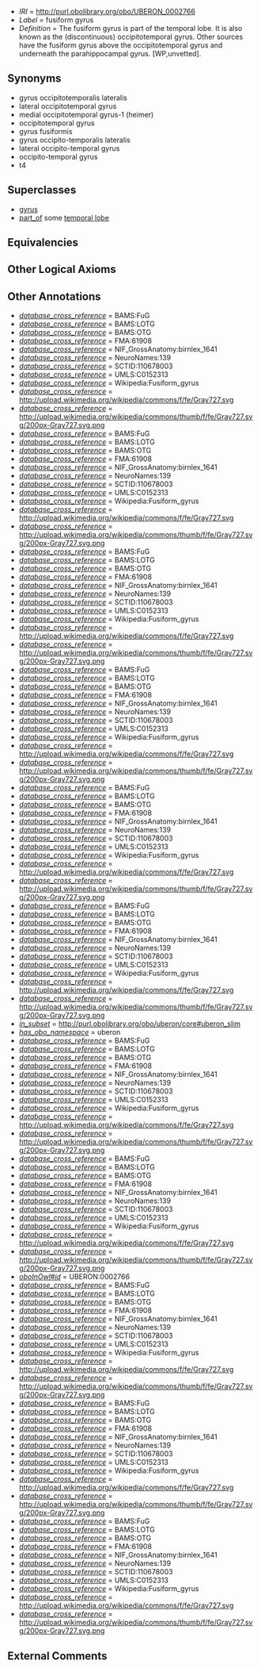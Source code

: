  * *IRI* = http://purl.obolibrary.org/obo/UBERON_0002766
 * *Label* = fusiform gyrus
 * *Definition* = The fusiform gyrus is part of the temporal lobe. It is also known as the (discontinuous) occipitotemporal gyrus. Other sources have the fusiform gyrus above the occipitotemporal gyrus and underneath the parahippocampal gyrus. [WP,unvetted].

## Synonyms

 * gyrus occipitotemporalis lateralis
 * lateral occipitotemporal gyrus
 * medial occipitotemporal gyrus-1 (heimer)
 * occipitotemporal gyrus
 * gyrus fusiformis
 * gyrus occipito-temporalis lateralis
 * lateral occipito-temporal gyrus
 * occipito-temporal gyrus
 * t4

## Superclasses

 * [gyrus](../../UBERON/00/UBERON_0000200.md)
 * [part_of](../../BFO/50/BFO_0000050.md) some [temporal lobe](../../UBERON/71/UBERON_0001871.md)

## Equivalencies


## Other Logical Axioms


## Other Annotations

 * *[database_cross_reference](../../ef/oboInOwl#hasDbXref.md)* = BAMS:FuG
 * *[database_cross_reference](../../ef/oboInOwl#hasDbXref.md)* = BAMS:LOTG
 * *[database_cross_reference](../../ef/oboInOwl#hasDbXref.md)* = BAMS:OTG
 * *[database_cross_reference](../../ef/oboInOwl#hasDbXref.md)* = FMA:61908
 * *[database_cross_reference](../../ef/oboInOwl#hasDbXref.md)* = NIF_GrossAnatomy:birnlex_1641
 * *[database_cross_reference](../../ef/oboInOwl#hasDbXref.md)* = NeuroNames:139
 * *[database_cross_reference](../../ef/oboInOwl#hasDbXref.md)* = SCTID:110678003
 * *[database_cross_reference](../../ef/oboInOwl#hasDbXref.md)* = UMLS:C0152313
 * *[database_cross_reference](../../ef/oboInOwl#hasDbXref.md)* = Wikipedia:Fusiform_gyrus
 * *[database_cross_reference](../../ef/oboInOwl#hasDbXref.md)* = http://upload.wikimedia.org/wikipedia/commons/f/fe/Gray727.svg
 * *[database_cross_reference](../../ef/oboInOwl#hasDbXref.md)* = http://upload.wikimedia.org/wikipedia/commons/thumb/f/fe/Gray727.svg/200px-Gray727.svg.png
 * *[database_cross_reference](../../ef/oboInOwl#hasDbXref.md)* = BAMS:FuG
 * *[database_cross_reference](../../ef/oboInOwl#hasDbXref.md)* = BAMS:LOTG
 * *[database_cross_reference](../../ef/oboInOwl#hasDbXref.md)* = BAMS:OTG
 * *[database_cross_reference](../../ef/oboInOwl#hasDbXref.md)* = FMA:61908
 * *[database_cross_reference](../../ef/oboInOwl#hasDbXref.md)* = NIF_GrossAnatomy:birnlex_1641
 * *[database_cross_reference](../../ef/oboInOwl#hasDbXref.md)* = NeuroNames:139
 * *[database_cross_reference](../../ef/oboInOwl#hasDbXref.md)* = SCTID:110678003
 * *[database_cross_reference](../../ef/oboInOwl#hasDbXref.md)* = UMLS:C0152313
 * *[database_cross_reference](../../ef/oboInOwl#hasDbXref.md)* = Wikipedia:Fusiform_gyrus
 * *[database_cross_reference](../../ef/oboInOwl#hasDbXref.md)* = http://upload.wikimedia.org/wikipedia/commons/f/fe/Gray727.svg
 * *[database_cross_reference](../../ef/oboInOwl#hasDbXref.md)* = http://upload.wikimedia.org/wikipedia/commons/thumb/f/fe/Gray727.svg/200px-Gray727.svg.png
 * *[database_cross_reference](../../ef/oboInOwl#hasDbXref.md)* = BAMS:FuG
 * *[database_cross_reference](../../ef/oboInOwl#hasDbXref.md)* = BAMS:LOTG
 * *[database_cross_reference](../../ef/oboInOwl#hasDbXref.md)* = BAMS:OTG
 * *[database_cross_reference](../../ef/oboInOwl#hasDbXref.md)* = FMA:61908
 * *[database_cross_reference](../../ef/oboInOwl#hasDbXref.md)* = NIF_GrossAnatomy:birnlex_1641
 * *[database_cross_reference](../../ef/oboInOwl#hasDbXref.md)* = NeuroNames:139
 * *[database_cross_reference](../../ef/oboInOwl#hasDbXref.md)* = SCTID:110678003
 * *[database_cross_reference](../../ef/oboInOwl#hasDbXref.md)* = UMLS:C0152313
 * *[database_cross_reference](../../ef/oboInOwl#hasDbXref.md)* = Wikipedia:Fusiform_gyrus
 * *[database_cross_reference](../../ef/oboInOwl#hasDbXref.md)* = http://upload.wikimedia.org/wikipedia/commons/f/fe/Gray727.svg
 * *[database_cross_reference](../../ef/oboInOwl#hasDbXref.md)* = http://upload.wikimedia.org/wikipedia/commons/thumb/f/fe/Gray727.svg/200px-Gray727.svg.png
 * *[database_cross_reference](../../ef/oboInOwl#hasDbXref.md)* = BAMS:FuG
 * *[database_cross_reference](../../ef/oboInOwl#hasDbXref.md)* = BAMS:LOTG
 * *[database_cross_reference](../../ef/oboInOwl#hasDbXref.md)* = BAMS:OTG
 * *[database_cross_reference](../../ef/oboInOwl#hasDbXref.md)* = FMA:61908
 * *[database_cross_reference](../../ef/oboInOwl#hasDbXref.md)* = NIF_GrossAnatomy:birnlex_1641
 * *[database_cross_reference](../../ef/oboInOwl#hasDbXref.md)* = NeuroNames:139
 * *[database_cross_reference](../../ef/oboInOwl#hasDbXref.md)* = SCTID:110678003
 * *[database_cross_reference](../../ef/oboInOwl#hasDbXref.md)* = UMLS:C0152313
 * *[database_cross_reference](../../ef/oboInOwl#hasDbXref.md)* = Wikipedia:Fusiform_gyrus
 * *[database_cross_reference](../../ef/oboInOwl#hasDbXref.md)* = http://upload.wikimedia.org/wikipedia/commons/f/fe/Gray727.svg
 * *[database_cross_reference](../../ef/oboInOwl#hasDbXref.md)* = http://upload.wikimedia.org/wikipedia/commons/thumb/f/fe/Gray727.svg/200px-Gray727.svg.png
 * *[database_cross_reference](../../ef/oboInOwl#hasDbXref.md)* = BAMS:FuG
 * *[database_cross_reference](../../ef/oboInOwl#hasDbXref.md)* = BAMS:LOTG
 * *[database_cross_reference](../../ef/oboInOwl#hasDbXref.md)* = BAMS:OTG
 * *[database_cross_reference](../../ef/oboInOwl#hasDbXref.md)* = FMA:61908
 * *[database_cross_reference](../../ef/oboInOwl#hasDbXref.md)* = NIF_GrossAnatomy:birnlex_1641
 * *[database_cross_reference](../../ef/oboInOwl#hasDbXref.md)* = NeuroNames:139
 * *[database_cross_reference](../../ef/oboInOwl#hasDbXref.md)* = SCTID:110678003
 * *[database_cross_reference](../../ef/oboInOwl#hasDbXref.md)* = UMLS:C0152313
 * *[database_cross_reference](../../ef/oboInOwl#hasDbXref.md)* = Wikipedia:Fusiform_gyrus
 * *[database_cross_reference](../../ef/oboInOwl#hasDbXref.md)* = http://upload.wikimedia.org/wikipedia/commons/f/fe/Gray727.svg
 * *[database_cross_reference](../../ef/oboInOwl#hasDbXref.md)* = http://upload.wikimedia.org/wikipedia/commons/thumb/f/fe/Gray727.svg/200px-Gray727.svg.png
 * *[database_cross_reference](../../ef/oboInOwl#hasDbXref.md)* = BAMS:FuG
 * *[database_cross_reference](../../ef/oboInOwl#hasDbXref.md)* = BAMS:LOTG
 * *[database_cross_reference](../../ef/oboInOwl#hasDbXref.md)* = BAMS:OTG
 * *[database_cross_reference](../../ef/oboInOwl#hasDbXref.md)* = FMA:61908
 * *[database_cross_reference](../../ef/oboInOwl#hasDbXref.md)* = NIF_GrossAnatomy:birnlex_1641
 * *[database_cross_reference](../../ef/oboInOwl#hasDbXref.md)* = NeuroNames:139
 * *[database_cross_reference](../../ef/oboInOwl#hasDbXref.md)* = SCTID:110678003
 * *[database_cross_reference](../../ef/oboInOwl#hasDbXref.md)* = UMLS:C0152313
 * *[database_cross_reference](../../ef/oboInOwl#hasDbXref.md)* = Wikipedia:Fusiform_gyrus
 * *[database_cross_reference](../../ef/oboInOwl#hasDbXref.md)* = http://upload.wikimedia.org/wikipedia/commons/f/fe/Gray727.svg
 * *[database_cross_reference](../../ef/oboInOwl#hasDbXref.md)* = http://upload.wikimedia.org/wikipedia/commons/thumb/f/fe/Gray727.svg/200px-Gray727.svg.png
 * *[in_subset](../../et/oboInOwl#inSubset.md)* = http://purl.obolibrary.org/obo/uberon/core#uberon_slim
 * *[has_obo_namespace](../../ce/oboInOwl#hasOBONamespace.md)* = uberon
 * *[database_cross_reference](../../ef/oboInOwl#hasDbXref.md)* = BAMS:FuG
 * *[database_cross_reference](../../ef/oboInOwl#hasDbXref.md)* = BAMS:LOTG
 * *[database_cross_reference](../../ef/oboInOwl#hasDbXref.md)* = BAMS:OTG
 * *[database_cross_reference](../../ef/oboInOwl#hasDbXref.md)* = FMA:61908
 * *[database_cross_reference](../../ef/oboInOwl#hasDbXref.md)* = NIF_GrossAnatomy:birnlex_1641
 * *[database_cross_reference](../../ef/oboInOwl#hasDbXref.md)* = NeuroNames:139
 * *[database_cross_reference](../../ef/oboInOwl#hasDbXref.md)* = SCTID:110678003
 * *[database_cross_reference](../../ef/oboInOwl#hasDbXref.md)* = UMLS:C0152313
 * *[database_cross_reference](../../ef/oboInOwl#hasDbXref.md)* = Wikipedia:Fusiform_gyrus
 * *[database_cross_reference](../../ef/oboInOwl#hasDbXref.md)* = http://upload.wikimedia.org/wikipedia/commons/f/fe/Gray727.svg
 * *[database_cross_reference](../../ef/oboInOwl#hasDbXref.md)* = http://upload.wikimedia.org/wikipedia/commons/thumb/f/fe/Gray727.svg/200px-Gray727.svg.png
 * *[database_cross_reference](../../ef/oboInOwl#hasDbXref.md)* = BAMS:FuG
 * *[database_cross_reference](../../ef/oboInOwl#hasDbXref.md)* = BAMS:LOTG
 * *[database_cross_reference](../../ef/oboInOwl#hasDbXref.md)* = BAMS:OTG
 * *[database_cross_reference](../../ef/oboInOwl#hasDbXref.md)* = FMA:61908
 * *[database_cross_reference](../../ef/oboInOwl#hasDbXref.md)* = NIF_GrossAnatomy:birnlex_1641
 * *[database_cross_reference](../../ef/oboInOwl#hasDbXref.md)* = NeuroNames:139
 * *[database_cross_reference](../../ef/oboInOwl#hasDbXref.md)* = SCTID:110678003
 * *[database_cross_reference](../../ef/oboInOwl#hasDbXref.md)* = UMLS:C0152313
 * *[database_cross_reference](../../ef/oboInOwl#hasDbXref.md)* = Wikipedia:Fusiform_gyrus
 * *[database_cross_reference](../../ef/oboInOwl#hasDbXref.md)* = http://upload.wikimedia.org/wikipedia/commons/f/fe/Gray727.svg
 * *[database_cross_reference](../../ef/oboInOwl#hasDbXref.md)* = http://upload.wikimedia.org/wikipedia/commons/thumb/f/fe/Gray727.svg/200px-Gray727.svg.png
 * *[oboInOwl#id](../../id/oboInOwl#id.md)* = UBERON:0002766
 * *[database_cross_reference](../../ef/oboInOwl#hasDbXref.md)* = BAMS:FuG
 * *[database_cross_reference](../../ef/oboInOwl#hasDbXref.md)* = BAMS:LOTG
 * *[database_cross_reference](../../ef/oboInOwl#hasDbXref.md)* = BAMS:OTG
 * *[database_cross_reference](../../ef/oboInOwl#hasDbXref.md)* = FMA:61908
 * *[database_cross_reference](../../ef/oboInOwl#hasDbXref.md)* = NIF_GrossAnatomy:birnlex_1641
 * *[database_cross_reference](../../ef/oboInOwl#hasDbXref.md)* = NeuroNames:139
 * *[database_cross_reference](../../ef/oboInOwl#hasDbXref.md)* = SCTID:110678003
 * *[database_cross_reference](../../ef/oboInOwl#hasDbXref.md)* = UMLS:C0152313
 * *[database_cross_reference](../../ef/oboInOwl#hasDbXref.md)* = Wikipedia:Fusiform_gyrus
 * *[database_cross_reference](../../ef/oboInOwl#hasDbXref.md)* = http://upload.wikimedia.org/wikipedia/commons/f/fe/Gray727.svg
 * *[database_cross_reference](../../ef/oboInOwl#hasDbXref.md)* = http://upload.wikimedia.org/wikipedia/commons/thumb/f/fe/Gray727.svg/200px-Gray727.svg.png
 * *[database_cross_reference](../../ef/oboInOwl#hasDbXref.md)* = BAMS:FuG
 * *[database_cross_reference](../../ef/oboInOwl#hasDbXref.md)* = BAMS:LOTG
 * *[database_cross_reference](../../ef/oboInOwl#hasDbXref.md)* = BAMS:OTG
 * *[database_cross_reference](../../ef/oboInOwl#hasDbXref.md)* = FMA:61908
 * *[database_cross_reference](../../ef/oboInOwl#hasDbXref.md)* = NIF_GrossAnatomy:birnlex_1641
 * *[database_cross_reference](../../ef/oboInOwl#hasDbXref.md)* = NeuroNames:139
 * *[database_cross_reference](../../ef/oboInOwl#hasDbXref.md)* = SCTID:110678003
 * *[database_cross_reference](../../ef/oboInOwl#hasDbXref.md)* = UMLS:C0152313
 * *[database_cross_reference](../../ef/oboInOwl#hasDbXref.md)* = Wikipedia:Fusiform_gyrus
 * *[database_cross_reference](../../ef/oboInOwl#hasDbXref.md)* = http://upload.wikimedia.org/wikipedia/commons/f/fe/Gray727.svg
 * *[database_cross_reference](../../ef/oboInOwl#hasDbXref.md)* = http://upload.wikimedia.org/wikipedia/commons/thumb/f/fe/Gray727.svg/200px-Gray727.svg.png
 * *[database_cross_reference](../../ef/oboInOwl#hasDbXref.md)* = BAMS:FuG
 * *[database_cross_reference](../../ef/oboInOwl#hasDbXref.md)* = BAMS:LOTG
 * *[database_cross_reference](../../ef/oboInOwl#hasDbXref.md)* = BAMS:OTG
 * *[database_cross_reference](../../ef/oboInOwl#hasDbXref.md)* = FMA:61908
 * *[database_cross_reference](../../ef/oboInOwl#hasDbXref.md)* = NIF_GrossAnatomy:birnlex_1641
 * *[database_cross_reference](../../ef/oboInOwl#hasDbXref.md)* = NeuroNames:139
 * *[database_cross_reference](../../ef/oboInOwl#hasDbXref.md)* = SCTID:110678003
 * *[database_cross_reference](../../ef/oboInOwl#hasDbXref.md)* = UMLS:C0152313
 * *[database_cross_reference](../../ef/oboInOwl#hasDbXref.md)* = Wikipedia:Fusiform_gyrus
 * *[database_cross_reference](../../ef/oboInOwl#hasDbXref.md)* = http://upload.wikimedia.org/wikipedia/commons/f/fe/Gray727.svg
 * *[database_cross_reference](../../ef/oboInOwl#hasDbXref.md)* = http://upload.wikimedia.org/wikipedia/commons/thumb/f/fe/Gray727.svg/200px-Gray727.svg.png

## External Comments

